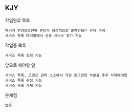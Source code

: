 KJY
----------

작업완료 목록  

    패키지 변경으로인해 폰트가 정상적으로 출력안되는 문제 수정
    서비스 목록 테이블에서 신규 서비스 추가 기능
    
작업중 목록  
  
    서비스 목록 조회 기능
    
앞으로 해야할 일

    서비스 목록, 코멘트 관리 소스에서 가상 로그인한 부분을 추후 삭제해야함
    서비스 목록 수정 기능
    서비스 목록 삭제 기능  
    
문제점

    없음
